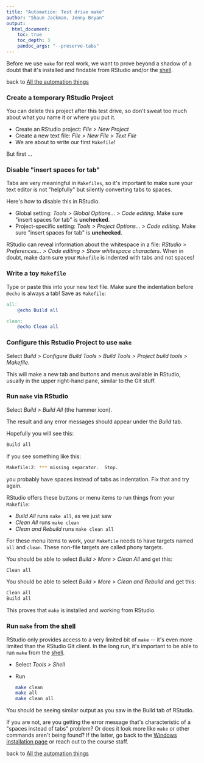 ```yaml
---
title: "Automation: Test drive make"
author: "Shaun Jackman, Jenny Bryan"
output:
  html_document:
    toc: true
    toc_depth: 3
    pandoc_args: "--preserve-tabs"
---
```


Before we use `make` for real work, we want to prove beyond a shadow of a doubt that it's installed and findable from RStudio and/or the [shell](git09_shell.html).

back to [All the automation things](automation00_index.html)

### Create a temporary RStudio Project

You can delete this project after this test drive, so don't sweat too much about what you name it or where you put it.

  * Create an RStudio project: *File > New Project*
  * Create a new text file: *File > New File > Text File*
  * We are about to write our first `Makefile`!
  
But first ...

### Disable "insert spaces for tab"

Tabs are very meaningful in `Makefiles`, so it's important to make sure your text editor is not "helpfully" but silently converting tabs to spaces.

Here's how to disable this in RStudio.

  * Global setting: *Tools > Global Options... > Code editing*. Make sure "insert spaces for tab" is __unchecked__.
  * Project-specific setting: *Tools > Project Options... > Code editing*. Make sure "insert spaces for tab" is __unchecked__.
  
RStudio can reveal information about the whitespace in a file: *RStudio > Preferences... > Code editing > Show whitespace characters*. When in doubt, make darn sure your `Makefile` is indented with tabs and not spaces!
  
### Write a toy `Makefile`

Type or paste this into your new text file. Make sure the indentation before `@echo` is always a tab! Save as `Makefile`:
  
```makefile
all:
	@echo Build all

clean:
	@echo Clean all
```

### Configure this Rstudio Project to use `make`

Select *Build > Configure Build Tools > Build Tools > Project build tools > Makefile*.

This will make a new tab and buttons and menus available in RStudio, usually in the upper right-hand pane, similar to the Git stuff.

### Run `make` via RStudio

Select *Build > Build All* (the hammer icon).

The result and any error messages should appear under the *Build* tab.

Hopefully you will see this:

```sh
Build all
```

If you see something like this:

```sh
Makefile:2: *** missing separator.  Stop.
```
you probably have spaces instead of tabs as indentation. Fix that and try again.

RStudio offers these buttons or menu items to run things from your `Makefile`:

  * *Build All* runs `make all`, as we just saw
  * *Clean All* runs `make clean`
  * *Clean and Rebuild* runs `make clean all`

For these menu items to work, your `Makefile` needs to have targets named `all` and `clean`. These non-file targets are called phony targets.

You should be able to select *Build > More > Clean All* and get this:

```sh
Clean all
```

You should be able to select *Build > More > Clean and Rebuild* and get this:

```sh
Clean all
Build all
```

This proves that `make` is installed and working from RStudio.

### Run `make` from the [shell](git09_shell.html)

RStudio only provides access to a very limited bit of `make` -- it's even more limited than the RStudio Git client. In the long run, it's important to be able to run `make` from the [shell](git09_shell.html).

  * Select *Tools > Shell*
  * Run

	```sh
	make clean
	make all
	make clean all
	```

You should be seeing similar output as you saw in the Build tab of RStudio.

If you are not, are you getting the error message that's characteristic of a "spaces instead of tabs" problem? Or does it look more like `make` or other commands aren't being found? If the latter, go back to the [Windows installation page](automation02_windows.html) or reach out to the course staff.

back to [All the automation things](automation00_index.html)
